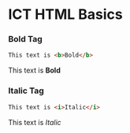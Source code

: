 # ICT HTML Basics

### Bold Tag
 ```html
This text is <b>Bold</b>
```
This text is **Bold**


### Italic Tag
 ```html
This text is <i>Italic</i>
```
This text is _Italic_

